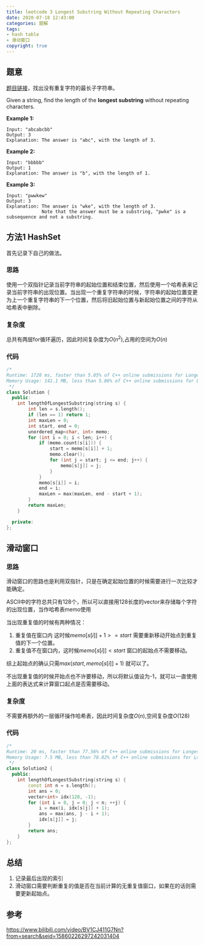 ```yaml
---
title: leetcode 3 Longest Substring Without Repeating Characters
date: 2020-07-18 12:43:00
categories: 题解
tags:
- hash table
- 滑动窗口
copyright: true
---
```




## 题意

[题目链接](https://leetcode.com/problems/longest-substring-without-repeating-characters/description/)，找出没有重复字符的最长子字符串。

Given a string, find the length of the **longest substring** without repeating characters.

**Example 1:**

```
Input: "abcabcbb"
Output: 3 
Explanation: The answer is "abc", with the length of 3. 
```

**Example 2:**

```
Input: "bbbbb"
Output: 1
Explanation: The answer is "b", with the length of 1.
```

**Example 3:**

```
Input: "pwwkew"
Output: 3
Explanation: The answer is "wke", with the length of 3. 
             Note that the answer must be a substring, "pwke" is a subsequence and not a substring.
```

## 方法1 HashSet

首先记录下自己的做法。

### 思路

使用一个双指针记录当前字符串的起始位置和结束位置，然后使用一个哈希表来记录当前字符串的出现位置。当出现一个重复字符串的时候，字符串的起始位置变更为上一个重复字符串的下一个位置，然后将旧起始位置与新起始位置之间的字符从哈希表中删除。

### 复杂度

总共有两层for循环遍历，因此时间复杂度为$O(n^2)$,占用的空间为$O(n)$

### 代码

```cc
/*
Runtime: 1720 ms, faster than 5.05% of C++ online submissions for Longest Substring Without Repeating Characters.
Memory Usage: 141.1 MB, less than 5.86% of C++ online submissions for Longest Substring Without Repeating Characters.
 */
class Solution {
  public:
	int lengthOfLongestSubstring(string s) {
		int len = s.length();
		if (len == 1) return 1;
		int maxLen = 0;
		int start, end = 0;
		unordered_map<char, int> memo;
		for (int i = 0; i < len; i++) {
			if (memo.count(s[i])) {
				start = memo[s[i]] + 1;
				memo.clear();
				for (int j = start; j <= end; j++) {
					memo[s[j]] = j;
				}
			}
			memo[s[i]] = i;
			end = i;
			maxLen = max(maxLen, end - start + 1);
		}
		return maxLen;
	}

  private:
};
```

## 滑动窗口

### 思路

滑动窗口的思路也是利用双指针，只是在确定起始位置的时候需要进行一次比较才能确定。

ASCII中的字符总共只有128个，所以可以直接用128长度的vector来存储每个字符的出现位置，当作哈希表memo使用

当出现重复值的时候有两种情况：

1. 重复值在窗口内 这时候$memo[s[i]]+1>= start$ 需要重新移动开始点到重复值的下一个位置。
2. 重复值不在窗口内，这时候$memo[s[i]] < start$ 窗口的起始点不需要移动。

综上起始点的确认只需$max(start, memo[s[i]]+1)$ 就可以了。

不出现重复值的时候开始点也不许要移动，所以将默认值设为-1，就可以一直使用上面的表达式来计算窗口起点是否需要移动。

### 复杂度

不需要再额外的一层循环操作哈希表，因此时间复杂度$O(n)$,空间复杂度$O(128)$

### 代码

```cc
/*
Runtime: 20 ms, faster than 77.56% of C++ online submissions for Longest Substring Without Repeating Characters.
Memory Usage: 7.5 MB, less than 78.82% of C++ online submissions for Longest Substring Without Repeating Characters.
 */
class Solution2 {
  public:
	int lengthOfLongestSubstring(string s) {
		const int n = s.length();
		int ans = 0;
		vector<int> idx(128, -1);
		for (int i = 0, j = 0; j < n; ++j) {
			i = max(i, idx[s[j]] + 1);
			ans = max(ans, j - i + 1);
			idx[s[j]] = j;
		}
		return ans;
	}
};
```

## 总结

1. 记录最后出现的索引
2. 滑动窗口需要判断重复的值是否在当前计算的无重复值窗口，如果在的话则需要更新起始点。

## 参考

https://www.bilibili.com/video/BV1CJ411G7Nn?from=search&seid=15860226297242031404